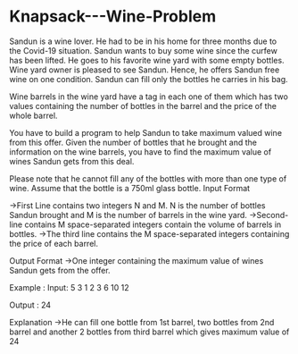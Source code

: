 # Knapsack---Wine-Problem

Sandun is a wine lover. He had to be in his home for three months due to the Covid-19 situation. Sandun
wants to buy some wine since the curfew has been lifted. He goes to his favorite wine yard with some
empty bottles. Wine yard owner is pleased to see Sandun. Hence, he offers Sandun free wine on one
condition. Sandun can fill only the bottles he carries in his bag.

Wine barrels in the wine yard have a tag in each one of them which has two values containing the number
of bottles in the barrel and the price of the whole barrel.

You have to build a program to help Sandun to take maximum valued wine from this offer. Given the
number of bottles that he brought and the information on the wine barrels, you have to find the maximum
value of wines Sandun gets from this deal.

Please note that he cannot fill any of the bottles with more than one type of wine. Assume that the bottle
is a 750ml glass bottle.
Input Format

->First Line contains two integers N and M. N is the number of bottles Sandun brought and M is the number
  of barrels in the wine yard.
->Second-line contains M space-separated integers contain the volume of barrels in bottles.
->The third line contains the M space-separated integers containing the price of each barrel.

Output Format
->One integer containing the maximum value of wines Sandun gets from the offer.

Example :
Input: 5 3
       1 2 3
       6 10 12

Output : 24

Explanation
->He can fill one bottle from 1st barrel, two bottles from 2nd barrel and another 2 bottles from third barrel
  which gives maximum value of 24

